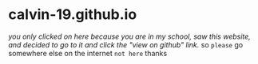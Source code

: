 # calvin-19.github.io

_*you only clicked on here because you are in my school, saw this website, and decided to go to it and click the "view on github" link.*_
so ```please``` go somewhere else on the internet
```not here```
thanks

